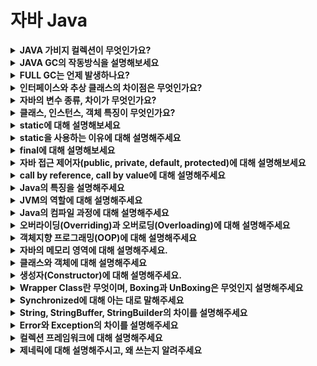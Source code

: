 # 자바 Java

<details>
<summary><strong>JAVA 가비지 컬렉션이 무엇인가요?</strong></summary>  
<hr>
<ul><li>답변</li></ul>
<hr>
</details>


<details>
<summary><strong>JAVA GC의 작동방식을 설명해보세요</strong></summary>  
<hr>
<ul><li>답변</li></ul>
<hr>
</details>


<details>
<summary><strong>FULL GC는 언제 발생하나요?</strong></summary>  
<hr>
<ul><li>답변</li></ul>
<hr>
</details>


<details>
<summary><strong>인터페이스와 추상 클래스의 차이점은 무엇인가요?</strong></summary>  
<hr>
<ul><li>답변</li></ul>
<hr>
</details>


<details>
<summary><strong>자바의 변수 종류, 차이가 무엇인가요?</strong></summary>  
<hr>
<ul><li>답변</li></ul>
<hr>
</details>


<details>
<summary><strong>클래스, 인스턴스, 객체 특징이 무엇인가요?</strong></summary>  
<hr>
<ul><li>답변</li></ul>
<hr>
</details>


<details>
<summary><strong>static에 대해 설명해보세요</strong></summary>  
<hr>
<ul><li>답변</li></ul>
<hr>
</details>


<details>
<summary><strong>static을 사용하는 이유에 대해 설명해주세요</strong></summary>  
<hr>
<ul><li>답변</li></ul>
<hr>
</details>


<details>
<summary><strong>final에 대해 설명해보세요</strong></summary>  
<hr>
<ul><li>답변</li></ul>
<hr>
</details>


<details>
<summary><strong>자바 접근 제어자(public, private, default, protected)에 대해 설명해보세요</strong></summary>  
<hr>
<ul><li>답변</li></ul>
<hr>
</details>



<details>
<summary><strong>call by reference, call by value에 대해 설명해주세요</strong></summary>  
<hr>
<ul><li>답변</li></ul>
<hr>
</details>


<details>
<summary><strong>Java의 특징을 설명해주세요</strong></summary>  
<hr>
<ul><li>답변</li></ul>
<hr>
</details>


<details>
<summary><strong>JVM의 역할에 대해 설명해주세요</strong></summary>  
<hr>
<ul><li>답변</li></ul>
<hr>
</details>


<details>
<summary><strong>Java의 컴파일 과정에 대해 설명해주세요</strong></summary>  
<hr>
<ul><li>답변</li></ul>
<hr>
</details>


<details>
<summary><strong>오버라이딩(Overriding)과 오버로딩(Overloading)에 대해 설명해주세요</strong></summary>  
<hr>
<ul><li>답변</li></ul>
<hr>
</details>


<details>
<summary><strong>객체지향 프로그래밍(OOP)에 대해 설명해주세요</strong></summary>  
<hr>
<ul><li>답변</li></ul>
<hr>
</details>


<details>
<summary><strong>자바의 메모리 영역에 대해 설명해주세요.</strong></summary>  
<hr>
<ul><li>답변</li></ul>
<hr>
</details>


<details>
<summary><strong>클래스와 객체에 대해 설명해주세요</strong></summary>  
<hr>
<ul><li>답변</li></ul>
<hr>
</details>


<details>
<summary><strong>생성자(Constructor)에 대해 설명해주세요.</strong></summary>  
<hr>
<ul><li>답변</li></ul>
<hr>
</details>


<details>
<summary><strong>Wrapper Class란 무엇이며, Boxing과 UnBoxing은 무엇인지 설명해주세요</strong></summary>  
<hr>
<ul><li>답변</li></ul>
<hr>
</details>


<details>
<summary><strong>Synchronized에 대해 아는 대로 말해주세요</strong></summary>  
<hr>
<ul><li>답변</li></ul>
<hr>
</details>


<details>
<summary><strong>String, StringBuffer, StringBuilder의 차이를 설명해주세요</strong></summary>  
<hr>
<ul><li>답변</li></ul>
<hr>
</details>


<details>
<summary><strong>Error와 Exception의 차이를 설명해주세요</strong></summary>  
<hr>
<ul><li>답변</li></ul>
<hr>
</details>


<details>
<summary><strong>컬렉션 프레임워크에 대해 설명해주세요</strong></summary>  
<hr>
<ul><li>답변</li></ul>
<hr>
</details>


<details>
<summary><strong>제네릭에 대해 설명해주시고, 왜 쓰는지 알려주세요</strong></summary>  
<hr>
<ul><li>답변</li></ul>
<hr>
</details>
